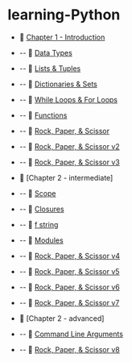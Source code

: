 # learning-Python


- 🔗 [Chapter 1 - Introduction](https://github.com/ArchieFan/learning-Python/blob/main/Chapter%201/hello.py)
- -- 🔗 [Data Types](https://github.com/ArchieFan/learning-Python/blob/main/Chapter%201/datatype.py)
- -- 🔗 [Lists & Tuples](https://github.com/ArchieFan/learning-Python/blob/main/Chapter%201/List.py)
- -- 🔗 [Dictionaries & Sets](https://github.com/ArchieFan/learning-Python/blob/main/Chapter%201/dictionary.py)
- -- 🔗 [While Loops & For Loops](https://github.com/ArchieFan/learning-Python/blob/main/Chapter%201/loop.py)
- -- 🔗 [Functions](https://github.com/ArchieFan/learning-Python/blob/main/Chapter%201/function.py)
- -- 🔗 [Rock, Paper, & Scissor](https://github.com/ArchieFan/learning-Python/blob/main/Chapter%201/rock_paper_scissors.py)
- -- 🔗 [Rock, Paper, & Scissor v2](https://github.com/ArchieFan/learning-Python/blob/main/Chapter%201/rock_paper_scissors_2.py)
- -- 🔗 [Rock, Paper, & Scissor v3](https://github.com/ArchieFan/learning-Python/blob/main/Chapter%201/rock_paper_scissors_3.py)

- 🔗 [Chapter 2 - intermediate]
- -- 🔗 [Scope](https://github.com/ArchieFan/learning-Python/blob/main/Chapter%202/scope.py)
- -- 🔗 [Closures](https://github.com/ArchieFan/learning-Python/blob/main/Chapter%202/closure.py)
- -- 🔗 [f string](https://github.com/ArchieFan/learning-Python/blob/main/Chapter%202/fstring.py)
- -- 🔗 [Modules](https://github.com/ArchieFan/learning-Python/blob/main/Chapter%202/modules.py)
- -- 🔗 [Rock, Paper, & Scissor v4](https://github.com/ArchieFan/learning-Python/blob/main/Chapter%202/rock_paper_scissors_4.py)
- -- 🔗 [Rock, Paper, & Scissor v5](https://github.com/ArchieFan/learning-Python/blob/main/Chapter%202/rock_paper_scissors_5.py)
- -- 🔗 [Rock, Paper, & Scissor v6](https://github.com/ArchieFan/learning-Python/blob/main/Chapter%202/rock_paper_scissors_6.py)
- -- 🔗 [Rock, Paper, & Scissor v7](https://github.com/ArchieFan/learning-Python/blob/main/Chapter%202/rock_paper_scissors_7.py)
- 🔗 [Chapter 2 - advanced]
- -- 🔗 [Command Line Arguments](https://github.com/ArchieFan/learning-Python/blob/main/Chapter%203/hello_person.py)
- -- 🔗 [Rock, Paper, & Scissor v8](https://github.com/ArchieFan/learning-Python/blob/main/Chapter%203/rock_paper_scissors_8.py)
